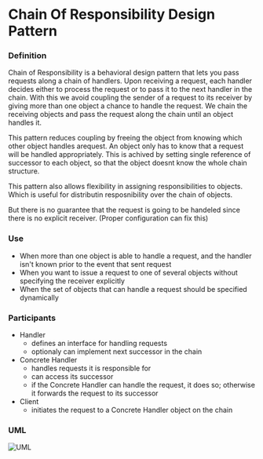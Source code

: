 # Chain Of Responsibility Design Pattern

### Definition

Chain of Responsibility is a behavioral design pattern that lets you pass requests along a chain of handlers. 
Upon receiving a request, each handler decides either to process the request or to pass it to the next handler in the chain.
With this we avoid coupling the sender of a request to its receiver by giving more than one object a chance to handle the request. 
We chain the receiving objects and pass the request along the chain until an object handles it.

This pattern reduces coupling by freeing the object from knowing which other object handles arequest. 
An object only has to know that a request will be handled appropriately. 
This is achived by setting single reference of successor to each object, so that the object doesnt know the whole chain structure.

This pattern also allows flexibility in assigning responsibilities to objects.
Which is useful for distributin resposnibility over the chain of objects.

But there is no guarantee that the request is going to be handeled since there is no explicit receiver. (Proper configuration can fix this) 

### Use

- When more than one object is able to handle a request, and the handler isn't known prior to the event that sent request
- When you want to issue a request to one of several objects without specifying the receiver explicitly
- When the set of objects that can handle a request should be specified dynamically

### Participants

- Handler
  - defines an interface for handling requests
  - optionaly can implement next successor in the chain
- Concrete Handler
  - handles requests it is responsible for
  - can access its successor
  - if the Concrete Handler can handle the request, it does so; otherwise it forwards the request to its successor
- Client
  - initiates the request to a Concrete Handler object on the chain

### UML

![UML](https://user-images.githubusercontent.com/45321513/196161863-08695a12-53fa-4247-a24d-4d6108ecbcca.jpeg)
